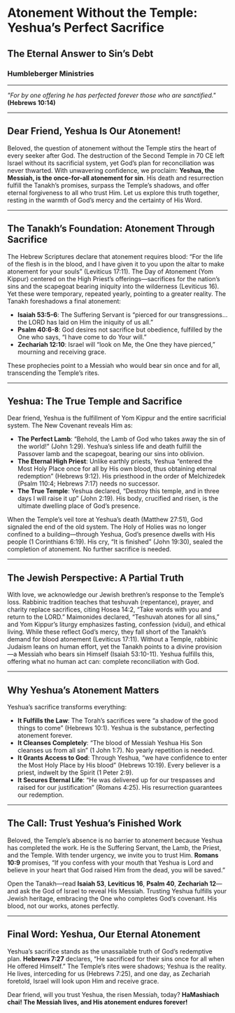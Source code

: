 # Atonement Without the Temple: Yeshua’s Perfect Sacrifice

## The Eternal Answer to Sin’s Debt

### Humbleberger Ministries

---

_"For by one offering he has perfected forever those who are sanctified."_  
**(Hebrews 10:14)**

---

## Dear Friend, Yeshua Is Our Atonement!

Beloved, the question of atonement without the Temple stirs the heart of every seeker after God. The destruction of the Second Temple in 70 CE left Israel without its sacrificial system, yet God’s plan for reconciliation was never thwarted. With unwavering confidence, we proclaim: **Yeshua, the Messiah, is the once-for-all atonement for sin**. His death and resurrection fulfill the Tanakh’s promises, surpass the Temple’s shadows, and offer eternal forgiveness to all who trust Him. Let us explore this truth together, resting in the warmth of God’s mercy and the certainty of His Word.

---

## The Tanakh’s Foundation: Atonement Through Sacrifice

The Hebrew Scriptures declare that atonement requires blood: “For the life of the flesh is in the blood, and I have given it to you upon the altar to make atonement for your souls” (Leviticus 17:11). The Day of Atonement (Yom Kippur) centered on the High Priest’s offerings—sacrifices for the nation’s sins and the scapegoat bearing iniquity into the wilderness (Leviticus 16). Yet these were temporary, repeated yearly, pointing to a greater reality. The Tanakh foreshadows a final atonement:

- **Isaiah 53:5-6**: The Suffering Servant is “pierced for our transgressions… the LORD has laid on Him the iniquity of us all.”
- **Psalm 40:6-8**: God desires not sacrifice but obedience, fulfilled by the One who says, “I have come to do Your will.”
- **Zechariah 12:10**: Israel will “look on Me, the One they have pierced,” mourning and receiving grace.

These prophecies point to a Messiah who would bear sin once and for all, transcending the Temple’s rites.

---

## Yeshua: The True Temple and Sacrifice

Dear friend, Yeshua is the fulfillment of Yom Kippur and the entire sacrificial system. The New Covenant reveals Him as:

- **The Perfect Lamb**: “Behold, the Lamb of God who takes away the sin of the world!” (John 1:29). Yeshua’s sinless life and death fulfill the Passover lamb and the scapegoat, bearing our sins into oblivion.
- **The Eternal High Priest**: Unlike earthly priests, Yeshua “entered the Most Holy Place once for all by His own blood, thus obtaining eternal redemption” (Hebrews 9:12). His priesthood in the order of Melchizedek (Psalm 110:4; Hebrews 7:17) needs no successor.
- **The True Temple**: Yeshua declared, “Destroy this temple, and in three days I will raise it up” (John 2:19). His body, crucified and risen, is the ultimate dwelling place of God’s presence.

When the Temple’s veil tore at Yeshua’s death (Matthew 27:51), God signaled the end of the old system. The Holy of Holies was no longer confined to a building—through Yeshua, God’s presence dwells with His people (1 Corinthians 6:19). His cry, “It is finished” (John 19:30), sealed the completion of atonement. No further sacrifice is needed.

---

## The Jewish Perspective: A Partial Truth

With love, we acknowledge our Jewish brethren’s response to the Temple’s loss. Rabbinic tradition teaches that teshuvah (repentance), prayer, and charity replace sacrifices, citing Hosea 14:2, “Take words with you and return to the LORD.” Maimonides declared, “Teshuvah atones for all sins,” and Yom Kippur’s liturgy emphasizes fasting, confession (vidui), and ethical living. While these reflect God’s mercy, they fall short of the Tanakh’s demand for blood atonement (Leviticus 17:11). Without a Temple, rabbinic Judaism leans on human effort, yet the Tanakh points to a divine provision—a Messiah who bears sin Himself (Isaiah 53:10-11). Yeshua fulfills this, offering what no human act can: complete reconciliation with God.

---

## Why Yeshua’s Atonement Matters

Yeshua’s sacrifice transforms everything:

- **It Fulfills the Law**: The Torah’s sacrifices were “a shadow of the good things to come” (Hebrews 10:1). Yeshua is the substance, perfecting atonement forever.
- **It Cleanses Completely**: “The blood of Messiah Yeshua His Son cleanses us from all sin” (1 John 1:7). No yearly repetition is needed.
- **It Grants Access to God**: Through Yeshua, “we have confidence to enter the Most Holy Place by His blood” (Hebrews 10:19). Every believer is a priest, indwelt by the Spirit (1 Peter 2:9).
- **It Secures Eternal Life**: “He was delivered up for our trespasses and raised for our justification” (Romans 4:25). His resurrection guarantees our redemption.

---

## The Call: Trust Yeshua’s Finished Work

Beloved, the Temple’s absence is no barrier to atonement because Yeshua has completed the work. He is the Suffering Servant, the Lamb, the Priest, and the Temple. With tender urgency, we invite you to trust Him. **Romans 10:9** promises, “If you confess with your mouth that Yeshua is Lord and believe in your heart that God raised Him from the dead, you will be saved.”

Open the Tanakh—read **Isaiah 53**, **Leviticus 16**, **Psalm 40**, **Zechariah 12**—and ask the God of Israel to reveal His Messiah. Trusting Yeshua fulfills your Jewish heritage, embracing the One who completes God’s covenant. His blood, not our works, atones perfectly.

---

## Final Word: Yeshua, Our Eternal Atonement

Yeshua’s sacrifice stands as the unassailable truth of God’s redemptive plan. **Hebrews 7:27** declares, “He sacrificed for their sins once for all when He offered Himself.” The Temple’s rites were shadows; Yeshua is the reality. He lives, interceding for us (Hebrews 7:25), and one day, as Zechariah foretold, Israel will look upon Him and receive grace.

Dear friend, will you trust Yeshua, the risen Messiah, today? **HaMashiach chai! The Messiah lives, and His atonement endures forever!**